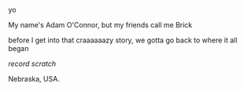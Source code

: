 yo

My name's Adam O'Connor, but my friends call me Brick

before I get into that craaaaaazy story, we gotta go back to where it all began

*record scratch*

Nebraska, USA.
